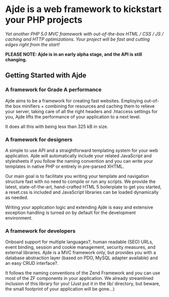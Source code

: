 # Ajde is a web framework to kickstart your PHP projects

*Yet another PHP 5.0 MVC framework with out-of-the-box HTML / CSS / JS / caching and HTTP optimizations. Your project will be fast and cutting edges right from the start!*

**PLEASE NOTE: Ajde is in an early alpha stage, and the API is still changing.**

## Getting Started with Ajde

### A framework for Grade A performance

Ajde aims to be a framework for creating fast websites. Employing out-of-the box minifiers + combining for resources and caching them to relieve your server, taking care of all the right headers and .htaccess settings for you, Ajde lifts the performance of your application to a next level.

It does all this with being less than 325 kB in size.

### A framework for designers

A simple to use API and a straightforward templating system for your web application. Ajde will automatically include your related JavaScript and stylesheets if you follow the naming convention and you can write your templates in native PHP or entirely in pre-parsed XHTML.

Our main goal is to facilitate you writing your template and navigation structure fast with no need to compile or run any scripts. We provide the latest, state-of-the-art, hand-crafted HTML 5 boilerplate to get you started, a reset.css is included and JavaScript libraries can be loaded dynamically as needed.

Writing your application logic and extending Ajde is easy and extensive exception handling is turned on by default for the development environment.

### A framework for developers

Onboard support for multiple languages?, human readable (SEO) URLs, event binding, session and cookie management, security measures, and external libraries. Ajde is a MVC framework only, but provides you with a database abstraction layer (based on PDO, MySQL adapter available) and an easy CRUD interface?.

It follows the naming conventions of the Zend Framework and you can use most of the ZF components in your application. We already streamlined inclusion of this library for you! (Just put it in the lib/ directory, but beware, the small footprint of your application will be gone...)